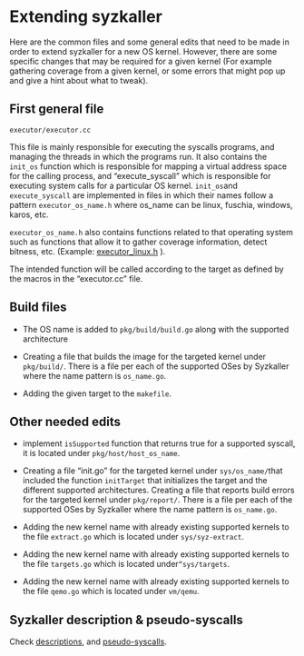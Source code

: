 # Extending syzkaller

Here are the common files and some general edits that need to be made in order to extend syzkaller for a new OS kernel. However, there are some specific changes that may be required for a given kernel (For example gathering coverage from a given kernel, or some errors that might pop up and give a hint about what to tweak).

## First general file

`executor/executor.cc`

This file is mainly responsible for executing the syscalls programs, and managing the
threads in which the programs run. It also contains the `init_os` function which is responsible for mapping a virtual address space for the calling process, and “execute_syscall” which is responsible for executing system calls for a particular OS kernel. `init_os`and `execute_syscall` are implemented in files in which their names follow a pattern `executor_os_name.h` where os_name can be linux, fuschia, windows, karos, etc.

`executor_os_name.h` also contains functions related to that operating system such as functions that allow it to gather coverage information, detect bitness, etc. (Example: [executor_linux.h](/executor/executor_linux.h) ).

The intended function will be called according to the target as defined by the macros in the “executor.cc” file.

## Build files

- The OS name is added to `pkg/build/build.go` along with the supported architecture
- Creating a file that builds the image for the targeted kernel under `pkg/build/`. There is a file per each of the supported OSes by Syzkaller where the name pattern is `os_name.go`.

- Adding the given target to the `makefile`.

## Other needed edits

- implement `isSupported` function that returns true for a supported syscall, it is located under `pkg/host/host_os_name`.

- Creating a file “init.go” for the targeted kernel under `sys/os_name/`that included the function `initTarget` that initializes the target and the different supported architectures.
Creating a file that reports build errors  for the targeted kernel under `pkg/report/`. There is a file per each of the supported OSes by Syzkaller where the name pattern is `os_name.go`.


- Adding the new kernel name with already existing supported kernels to the file `extract.go` which is located under `sys/syz-extract`.

- Adding the new kernel name with already existing supported kernels to the file `targets.go` which is located under`“sys/targets`.

- Adding the new kernel name with already existing supported kernels to the file `qemo.go` which is located under `vm/qemu`.

## Syzkaller description & pseudo-syscalls

Check [descriptions](/docs/syscall_descriptions.md), and [pseudo-syscalls](/docs/pseudo_syscalls.md).
